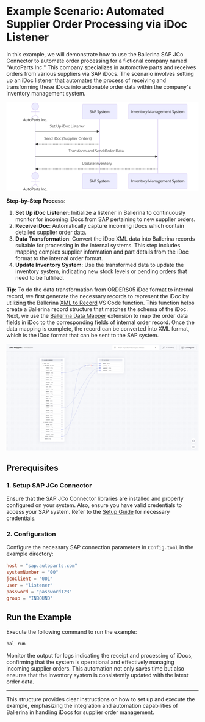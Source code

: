 # Example Scenario: Automated Supplier Order Processing via iDoc Listener

In this example, we will demonstrate how to use the Ballerina SAP JCo Connector to automate order processing for a
fictional company named "AutoParts Inc." This company specializes in automotive parts and receives orders from various
suppliers via SAP iDocs. The scenario involves setting up an iDoc listener that automates the process of receiving and
transforming these iDocs into actionable order data within the company's inventory management system.

![Overview](https://raw.githubusercontent.com/RDPerera/module-ballerinax-sap.jco/test/examples/order_idoc_listener/resources/doc_images/diagram.png)

**Step-by-Step Process:**

1. **Set Up iDoc Listener**: Initialize a listener in Ballerina to continuously monitor for incoming iDocs from SAP
   pertaining to new supplier orders.
2. **Receive iDoc**: Automatically capture incoming iDocs which contain detailed supplier order data.
3. **Data Transformation**: Convert the iDoc XML data into Ballerina records suitable for processing in the internal
   systems. This step includes mapping complex supplier information and part details from the iDoc format to the
   internal order format.
4. **Update Inventory System**: Use the transformed data to update the inventory system, indicating new stock levels or
   pending orders that need to be fulfilled.

**Tip:** To do the data transformation from ORDERS05 iDoc format to internal record, we first generate the necessary
records to represent the iDoc by utilizing the
Ballerina [XML to Record](https://ballerina.io/learn/by-example/xml-to-record-conversion/) VS Code function. This
function helps create a Ballerina record structure that matches the schema of the iDoc. Next, we use
the [Ballerina Data Mapper](https://ballerina.io/learn/vs-code-extension/implement-the-code/data-mapper/) extension to
map the order data fields in iDoc to the corresponding fields of internal order record. Once the data mapping is
complete, the record can be converted into XML format, which is the iDoc format that can be sent to the SAP system.

![Data Mapper Screenshot](https://raw.githubusercontent.com/RDPerera/module-ballerinax-sap.jco/test/examples/order_idoc_listener/resources/doc_images/bal_data_mapper.png)

## Prerequisites

### 1. Setup SAP JCo Connector

Ensure that the SAP JCo Connector libraries are installed and properly configured on your system. Also, ensure you have
valid credentials to access your SAP system.
Refer to the [Setup Guide](../../README.md) for necessary credentials.

### 2. Configuration

Configure the necessary SAP connection parameters in `Config.toml` in the example directory:

```toml
host = "sap.autoparts.com"
systemNumber = "00"
jcoClient = "001"
user = "listener"
password = "password123"
group = "INBOUND"
```

## Run the Example

Execute the following command to run the example:

```bash
bal run
```

Monitor the output for logs indicating the receipt and processing of iDocs, confirming that the system is operational
and effectively managing incoming supplier orders. This automation not only saves time but also ensures that the
inventory system is consistently updated with the latest order data.

---

This structure provides clear instructions on how to set up and execute the example, emphasizing the integration and
automation capabilities of Ballerina in handling iDocs for supplier order management.
